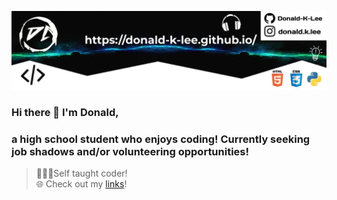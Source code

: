 ![Cover Photo](coverimage.jpeg)
### Hi there 👋 I'm Donald,
### a high school student who enjoys coding! Currently seeking job shadows and/or volunteering opportunities!

> 👨🏻‍💻Self taught coder!  
> 🌐 Check out my [links](https://donald-k-lee.github.io/Links.html)!  


